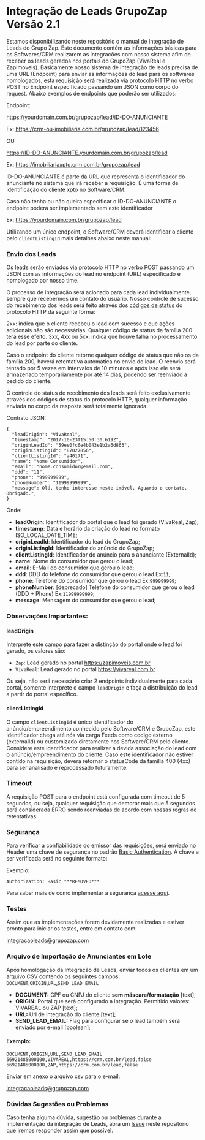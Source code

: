# Integração de Leads GrupoZap Versão 2.1

Estamos disponibilizando neste repositório o manual de Integração de Leads do Grupo Zap. Este documento contém as informações básicas para os Softwares/CRM realizarem as integracões com nosso sistema afim de receber os leads gerados nos portais do GrupoZap (VivaReal e ZapImoveis).
Basicamente nosso sistema de integração de leads precisa de uma URL (Endpoint) para enviar as informações do lead para os softwares homologados, esta requisição será realizada via protocolo HTTP no verbo POST no Endpoint especificado passando um JSON como corpo do request. Abaixo exemplos de endpoints que poderão ser utilizados: 

Endpoint:

https://yourdomain.com.br/grupozap/lead/ID-DO-ANUNCIANTE

Ex:
https://crm-ou-imobiliaria.com.br/grupozap/lead/123456

OU

https://ID-DO-ANUNCIANTE.yourdomain.com.br/grupozap/lead

Ex:
https://imobiliariaxpto.crm.com.br/grupozap/lead

ID-DO-ANUNCIANTE é parte da URL que representa o identificador do anunciante no sistema que irá receber a requisição. É uma forma de identificação do cliente xpto no Software/CRM.

Caso não tenha ou não queira especificar o ID-DO-ANUNCIANTE o endpoint poderá ser implementado sem este identificador

Ex: 
https://yourdomain.com.br/grupozap/lead

Utilizando um único endpoint, o Software/CRM deverá identificar o cliente pelo `clientListingId` mais detalhes abaixo neste manual:

### Envio dos Leads
Os leads serão enviados via protocolo HTTP no verbo POST passando um JSON com as informações do lead no endpoint (URL) especificado e homologado por nosso time.

O processo de integração será acionado para cada lead individualmente, sempre que recebermos um contato do usuário. Nosso controle de sucesso do recebimento dos leads será feito através dos [códigos de status](https://www.w3.org/Protocols/rfc2616/rfc2616-sec10.html) do protocolo HTTP da seguinte forma:

2xx: indica que o cliente recebeu o lead com sucesso e que ações adicionais não são necessárias. Qualquer código de status da família 200 terá esse efeito.
3xx, 4xx ou 5xx: indica que houve falha no processamento do lead por parte do cliente.

Caso o endpoint do cliente retorne qualquer código de status que não os da família 200, haverá retentativa automática no envio do lead. O reenvio será tentado por 5 vezes em intervalos de 10 minutos e após isso ele será armazenado temporariamente por até 14 dias, podendo ser reenviado a pedido do cliente.

O controle do status de recebimento dos leads será feito exclusivamente através dos códigos de status do protocolo HTTP, qualquer informação enviada no corpo da resposta será totalmente ignorada.

Contrato JSON:
```
{
  "leadOrigin": "VivaReal",
  "timestamp": "2017-10-23T15:50:30.619Z",
  "originLeadId": "59ee0fc6e4b043e1b2a6d863",
  "originListingId": "87027856",
  "clientListingId": "a40171",
  "name": "Nome Consumidor",
  "email": "nome.consumidor@email.com",
  "ddd": "11",
  "phone": "999999999",
  "phoneNumber": "11999999999",
  "message": Olá, tenho interesse neste imóvel. Aguardo o contato. Obrigado.",
}
```

Onde:

- **leadOrigin**: Identificador do portal que o lead foi gerado (VivaReal, Zap);
- **timestamp**: Data e horário da criação do lead no formato ISO_LOCAL_DATE_TIME;
- **originLeadId**: Identificador do lead do GrupoZap;
- **originListingId**: Identificador do anúncio do GrupoZap;
- **clientListingId**: Identificador do anúncio para o anunciante (ExternalId);
- **name**: Nome do consumidor que gerou o lead;
- **email**: E-Mail do consumidor que gerou o lead;
- **ddd**: DDD do telefone do consumidor que gerou o lead Ex:`11`;
- **phone**: Telefone do consumidor que gerou o lead Ex:`999999999`;
- **phoneNumber**: [deprecado] Telefone do consumidor que gerou o lead (DDD + Phone) Ex:`11999999999`;
- **message**: Mensagem do consumidor que gerou o lead;

### Observações Importantes:

#### leadOrigin
Interprete este campo para fazer a distinção do portal onde o lead foi gerado, os valores são:

- `Zap`: Lead gerado no portal https://zapimoveis.com.br
- `VivaReal`: Lead gerado no portal https://vivareal.com.br

Ou seja, não será necessário criar 2 endpoints individualmente para cada portal, somente interprete o campo `leadOrigin` e faça a distribuição do lead a partir do portal específico.

#### clientListingId
O campo `clientListingId` é único identificador do anúncio/empreendimento conhecido pelo Software/CRM e GrupoZap, este identificador chega até nós via carga Feeds como codigo externo (externalId) ou customizado diretamente nos Software/CRM pelo cliente. Considere este identificador para realizar a devida associação do lead com o anúncio/empreendimento do cliente. Caso este identificador não estiver contído na requisição, deverá retornar o statusCode da família 400 (4xx) para ser analisado e reprocessado futuramente.

### Timeout
A requisição POST para o endpoint está configurada com timeout de 5 segundos, ou seja, qualquer requisição que demorar mais que 5 segundos será considerada ERRO sendo reenviadas de acordo com nossas regras de retentativas.

### Segurança
Para verificar a confiabilidade do emissor das requisições, será enviado no Header uma chave de segurança no padrão [Basic Authentication](https://en.wikipedia.org/wiki/Basic_access_authentication). A chave a ser verificada será no seguinte formato:

Exemplo:
```
Authorization: Basic ***REMOVED***
```
Para saber mais de como implementar a segurança [acesse aqui](https://github.com/grupozap/crm-lead-integration/wiki/Como-Validar-Segurança-SECRET_KEY).

### Testes
Assim que as implementações forem devidamente realizadas e estiver pronto para iniciar os testes, entre em contato com: <p><a href="mailto:integracaoleads@grupozap.com">integracaoleads@grupozap.com</a></p>

### Arquivo de Importação de Anunciantes em Lote
Após homologação da Integração de Leads, enviar todos os clientes em um arquivo CSV contendo os seguintes campos: `DOCUMENT`,`ORIGIN`,`URL`,`SEND_LEAD_EMAIL`

- **DOCUMENT:** CPF ou CNPJ do cliente **sem máscara/formatação** [text];
- **ORIGIN:** Portal que será configurado a integração. Permitido valores: VIVAREAL ou ZAP [text];
- **URL:** Url de integração do cliente [text];
- **SEND_LEAD_EMAIL:** Flag para configurar se o lead também será enviado por e-mail [boolean];

#### Exemplo:
```
DOCUMENT,ORIGIN,URL,SEND_LEAD_EMAIL
56921485000100,VIVAREAL,https://crm.com.br/lead,false
56921485000100,ZAP,https://crm.com.br/lead,false
```
Enviar em anexo o arquivo csv para o e-mail: <p><a href="mailto:integracaoleads@grupozap.com">integracaoleads@grupozap.com</a></p>

### Dúvidas Sugestões ou Problemas
Caso tenha alguma dúvida, sugestão ou problemas durante a implementação da integração de Leads, abra um [Issue](https://github.com/grupozap/crm-lead-integration/issues) neste repositório que iremos responder assim que possível.

